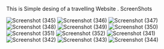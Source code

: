 This is Simple desing of a travelling Website .
ScreenShots


![Screenshot (345)](https://user-images.githubusercontent.com/75495921/210091808-2abef7bc-5cf9-4753-b73d-9e8995ca4285.png)
![Screenshot (346)](https://user-images.githubusercontent.com/75495921/210091813-0d54de82-c816-496a-8efc-c7f136cbe946.png)
![Screenshot (347)](https://user-images.githubusercontent.com/75495921/210091817-c3f3c2b5-2bbb-4914-b3e5-56f4eb547131.png)
![Screenshot (348)](https://user-images.githubusercontent.com/75495921/210091819-66b5b7c8-3df9-4c0c-8989-229774d889c9.png)
![Screenshot (349)](https://user-images.githubusercontent.com/75495921/210091829-6bf4ff70-a1f0-4857-abc3-ba427f10fa20.png)
![Screenshot (350)](https://user-images.githubusercontent.com/75495921/210091840-62f21b4f-d3ac-41f3-9ac5-86cdfa310bda.png)
![Screenshot (351)](https://user-images.githubusercontent.com/75495921/210091853-91bb312a-31b8-4849-9d72-f6129421cb07.png)
![Screenshot (352)](https://user-images.githubusercontent.com/75495921/210091856-43f9ebdf-7e99-4767-9d52-cd46c6425bc3.png)
![Screenshot (341)](https://user-images.githubusercontent.com/75495921/210091861-5a672785-2bad-4fef-894b-ba2151eb8e14.png)
![Screenshot (342)](https://user-images.githubusercontent.com/75495921/210091866-7b1920ad-f60b-4793-8d34-bc1d10c48488.png)
![Screenshot (343)](https://user-images.githubusercontent.com/75495921/210091872-84517625-4da4-4cdc-be0f-f4e7bd46ef0f.png)
![Screenshot (344)](https://user-images.githubusercontent.com/75495921/210091880-15fc2724-54f4-4b9f-b365-59e3dc556e49.png)
